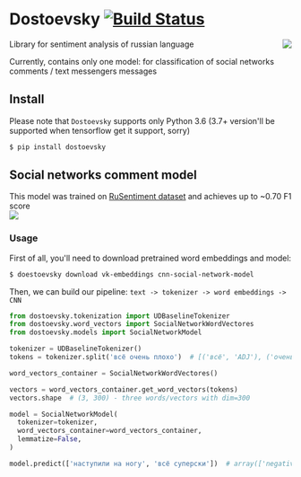 # Dostoevsky [![Build Status](https://travis-ci.org/bureaucratic-labs/dostoevsky.svg?branch=master)](https://travis-ci.org/bureaucratic-labs/dostoevsky)

<img align="right" src="https://i.imgur.com/uLMWPuL.png">

Library for sentiment analysis of russian language

Currently, contains only one model: for classification of social networks comments / text messengers messages

## Install

Please note that `Dostoevsky` supports only Python 3.6 (3.7+ version'll be supported when tensorflow get it support, sorry)

```bash
$ pip install dostoevsky
```

## Social networks comment model

This model was trained on [RuSentiment dataset](https://github.com/text-machine-lab/rusentiment) and achieves up to ~0.70 F1 score  
![](https://i.imgur.com/bGAEWvg.png)

### Usage

First of all, you'll need to download pretrained word embeddings and model:

```bash
$ doestoevsky download vk-embeddings cnn-social-network-model
```

Then, we can build our pipeline: `text -> tokenizer -> word embeddings -> CNN`

```python
from dostoevsky.tokenization import UDBaselineTokenizer
from dostoevsky.word_vectors import SocialNetworkWordVectores
from dostoevsky.models import SocialNetworkModel

tokenizer = UDBaselineTokenizer()
tokens = tokenizer.split('всё очень плохо')  # [('всё', 'ADJ'), ('очень', 'ADV'), ('плохо', 'ADV')]

word_vectors_container = SocialNetworkWordVectores()

vectors = word_vectors_container.get_word_vectors(tokens)
vectors.shape  # (3, 300) - three words/vectors with dim=300

model = SocialNetworkModel(
  tokenizer=tokenizer,
  word_vectors_container=word_vectors_container,
  lemmatize=False,
)

model.predict(['наступили на ногу', 'всё суперски'])  # array(['negative', 'positive'], dtype='<U8')

```
